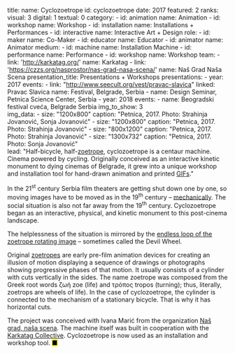title:
    name: Cyclozoetrope
id: cyclozoetrope
date: 2017
featured: 2
ranks:
    visual: 3
    digital: 1
    textual: 0
category: 
    - id: animation
      name: Animation
    - id: workshop
      name: Workshop
    - id: installation
      name: Installations + Performances
    - id: interactive
      name: Interactive Art + Design
role:
    - id: maker
      name: Co-Maker
    - id: educator
      name: Educator
    - id: animator
      name: Animator
medium:
    - id: machine
      name: Installation Machine
    - id: performance
      name: Performance
    - id: workshop
      name: Workshop
team:
    - link: 'http://karkatag.org/'
      name: Karkatag
    - link: 'https://czzs.org/nasprostor/nas-grad-nasa-scena/'
      name: Naš Grad Naša Scena
presentation_title: Presentations + Workshops
presentations:
    - year: 2017
      events:
        - link: "http://www.seecult.org/vest/pravac-slavica"
          linked: Pravac Slavica
          name: Festival, Belgrade, Serbia
        - name: <span class='italic-style'>Design Seminar</span>, Petnica Science Center, Serbia
    - year: 2018
      events:
        - name: <span class='italic-style'>Beogradski festival cveća</span>, Belgrade Serbia
img_to_show: 3       
img_data:
    - size: "1200x800"
      caption: "Petnica, 2017. Photo: Strahinja Jovanović, Sonja Jovanović"
    - size: "1200x800"
      caption: "Petnica, 2017. Photo: Strahinja Jovanović"
    - size: "800x1200"
      caption: "Petnica, 2017. Photo: Strahinja Jovanović"
    - size: "1300x732"
      caption: "Petnica, 2017. Photo: Sonja Jovanović"   
lead: "Half-bicycle, half-<a href='https://en.wikipedia.org/wiki/Zoetrope' target='_blank'>zoetrope</a>, cyclozoetrope is a centaur machine. Cinema powered by cycling. Originally conceived as an interactive kinetic monument to dying cinemas of Belgrade, it grew into a unique workshop and installation tool for hand-drawn animation and printed <a href='https://www.fastcompany.com/1671817/the-strange-allure-of-visual-loops-from-zoetropes-to-gifs-and-vine' target='_blanl'>GIFs</a>."

In the 21<sup>st</sup> century Serbia film theaters are getting shut down one by one, so moving images have to be moved as in the 19<sup>th</sup> century – <a href='https://en.wikipedia.org/wiki/Precursors_of_film' target='_blank'>mechanically</a>. The social situation is also not far away from the 19<sup>th</sup> century. Cyclozoetrope began as an interactive, physical, and kinetic monument to this post-cinema landscape.

The helplessness of the situation is mirrored by the <a href='https://www.fastcompany.com/1671817/the-strange-allure-of-visual-loops-from-zoetropes-to-gifs-and-vine' target='_blanl'>endless loop of the zoetrope rotating image</a> – sometimes called the <span class='italic-style'>Devil Wheel</a>. 

Original <a href='https://en.wikipedia.org/wiki/Zoetrope' target='_blank'>zoetropes</a> are early pre-film animation devices for creating an illusion of motion displaying a sequence of drawings or photographs showing progressive phases of that motion. It usually consists of a cylinder with cuts vertically in the sides. The name <span class='italic-style'>zoetrope</span> was composed from the Greek root words ζωή <span class='italic-style'>zoe</span> (<span class='italic-style'>life</span>) and τρόπος <span class='italic-style'>tropos</span> (<span class='italic-style'>turning</span>); thus, literally, zoetrops are <span class='italic-style'>wheels of life</span>). In the case of cyclozoetrope, the cylinder is connected to the mechanism of a stationary bicycle. That is why it has horizontal cuts.

The project was conceived with Ivana Marić from the organization <a href='https://czzs.org/nasprostor/nas-grad-nasa-scena/' target='_blank'><span class='italic-style'>Naš grad, naša scena</span></a>. The machine itself was built in cooperation with the <a href='http://karkatag.org/' target='_blank'><span class='italic-style'>Karkatag</span> Collective</a>. Cyclozoetrope is now used as an installation and workshop tool. <mark>&#9632;</mark>